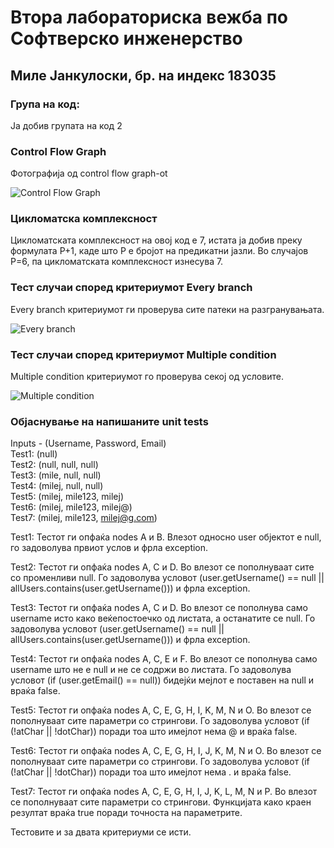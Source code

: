 # Втора лабораториска вежба по Софтверско инженерство

## Миле Јанкулоски, бр. на индекс 183035

### Група на код: 

Ја добив групата на код 2

###  Control Flow Graph

Фотографија од control flow graph-ot

![Control Flow Graph](https://jankuloski.ml/ControlFlowGraph.jpg)

### Цикломатска комплексност

Цикломатската комплексност на овој код е 7, истата ја добив преку формулата P+1, каде што P е бројот на предикатни јазли. Во случајoв P=6, па цикломатската комплексност изнесува 7.

### Тест случаи според критериумот Every branch

Every branch критериумот ги проверува сите патеки на разгранувањата.

![Every branch](https://jankuloski.ml/EveryBranch.jpg)

### Тест случаи според критериумот Multiple condition

Multiple condition критериумот го проверува секој од условите.

![Multiple condition](https://jankuloski.ml/MultipleCondition.jpg)

### Објаснување на напишаните unit tests

Inputs - (Username, Password, Email)  
Test1:	(null)  
Test2:	(null, null, null)  
Test3:	(mile, null, null)  
Test4:	(milej, null, null)  
Test5:	(milej, mile123, milej)  
Test6:	(milej, mile123, milej@)  
Test7:	(milej, mile123, milej@g.com)  

Test1: Тестот ги опфаќа nodes A и B. Влезот односно user објектот е null, го задоволува првиот услов и фрла exception.  
    
Test2: Тестот ги опфаќа nodes A, C и D. Во влезот се пополнуваат сите со променливи null. Го задоволува условот (user.getUsername() == null || allUsers.contains(user.getUsername())) и фрла exception.  
                                                                
Test3: Тестот ги опфаќа nodes A, C и D. Во влезот се пополнува само username исто како веќепостоечко од листата, а останатите се null. Го задоволува условот (user.getUsername() == null || allUsers.contains(user.getUsername())) и фрла exception.  
  
Test4: Тестот ги опфаќа nodes A, C, E и F. Во влезот се пополнува само username што не е null и не се содржи во листата. Го задоволува условот (if (user.getEmail() == null)) бидејќи мејлот е поставен на null и враќа false.  
      
Test5: Тестот ги опфаќа nodes A, C, E, G, H, I, K, M, N и O. Во влезот се пополнуваат сите параметри со стрингови. Го задоволува условот (if (!atChar || !dotChar)) поради тоа што имејлот нема @ и враќа false.  
      
Test6: Тестот ги опфаќа nodes A, C, E, G, H, I, J, K, M, N и O. Во влезот се пополнуваат сите параметри со стрингови. Го задоволува условот (if (!atChar || !dotChar)) поради тоа што имејлот нема . и враќа false. 
          
Test7: Тестот ги опфаќа nodes A, C, E, G, H, I, J, K, L, M, N и P. Во влезот се пополнуваат сите параметри со стрингови. Функцијата како краен резултат враќа true поради точноста на параметрите.  
    
Тестовите и за двата критериуми се исти.